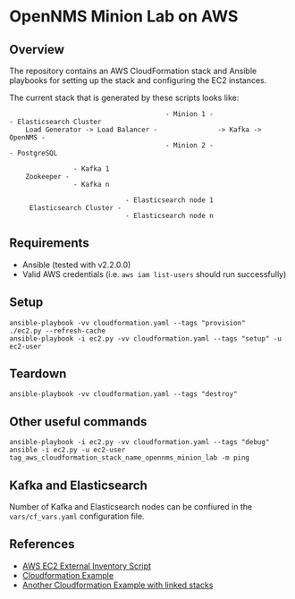 # OpenNMS Minion Lab on AWS

## Overview

The repository contains an AWS CloudFormation stack and Ansible playbooks for setting up the stack and configuring the EC2 instances.

The current stack that is generated by these scripts looks like:

```
                                       - Minion 1 -                       - Elasticsearch Cluster
    Load Generator -> Load Balancer -               -> Kafka -> OpenNMS -
                                       - Minion 2 -                       - PostgreSQL
```

```
                - Kafka 1
    Zookeeper -
                - Kafka n
```

```
                             - Elasticsearch node 1
     Elasticsearch Cluster -
                             - Elasticsearch node n
```

## Requirements

* Ansible (tested with v2.2.0.0)
* Valid AWS credentials (i.e. `aws iam list-users` should run successfully)

## Setup

    ansible-playbook -vv cloudformation.yaml --tags "provision"
    ./ec2.py --refresh-cache
    ansible-playbook -i ec2.py -vv cloudformation.yaml --tags "setup" -u ec2-user

## Teardown

    ansible-playbook -vv cloudformation.yaml --tags "destroy"

## Other useful commands

    ansible-playbook -i ec2.py -vv cloudformation.yaml --tags "debug"
    ansible -i ec2.py -u ec2-user tag_aws_cloudformation_stack_name_opennms_minion_lab -m ping

## Kafka and Elasticsearch

Number of Kafka and Elasticsearch nodes can be confiured in the `vars/cf_vars.yaml` configuration file.

## References

* [AWS EC2 External Inventory Script](http://docs.ansible.com/ansible/intro_dynamic_inventory.html#example-aws-ec2-external-inventory-script)
* [Cloudformation Example]( https://github.com/ansible/ansible-examples/blob/master/language_features/cloudformation.yaml)
* [Another Cloudformation Example with linked stacks](http://odecee.com.au/cloudformation-and-ansible/)
